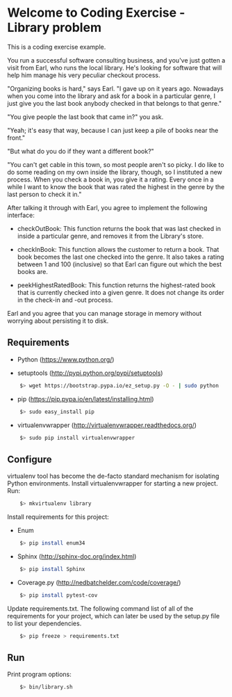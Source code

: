 # Welcome to Coding Exercise - Library problem

This is a coding exercise example.

You run a successful software consulting business, and you've just gotten a visit 
from Earl, who runs the local library. He's looking for software that will help 
him manage his very peculiar checkout process.

"Organizing books is hard," says Earl. "I gave up on it years ago. Nowadays when 
you come into the library and ask for a book in a particular genre, I just give 
you the last book anybody checked in that belongs to that genre."

"You give people the last book that came in?" you ask.

"Yeah; it's easy that way, because I can just keep a pile of books near the front."

"But what do you do if they want a different book?"

"You can't get cable in this town, so most people aren't so picky. I do like to 
do some reading on my own inside the library, though, so I instituted a new 
process. When you check a book in, you give it a rating. Every once in a while
I want to know the book that was rated the highest in the genre by the last 
person to check it in."

After talking it through with Earl, you agree to implement the following interface:

  * checkOutBook: This function returns the book that was last checked in 
    inside a particular genre, and removes it from the Library's store.

  * checkInBook: This function allows the customer to return a book. That book 
    becomes the last one checked into the genre. It also takes a rating between 
    1 and 100 (inclusive) so that Earl can figure out which the best books are.

  * peekHighestRatedBook: This function returns the highest-rated book that is 
    currently checked into a given genre. It does not change its order in the 
    check-in and -out process.

Earl and you agree that you can manage storage in memory without worrying about 
persisting it to disk.


## Requirements

* Python (https://www.python.org/)

* setuptools (http://pypi.python.org/pypi/setuptools)
```bash
    $> wget https://bootstrap.pypa.io/ez_setup.py -O - | sudo python
```

* pip (https://pip.pypa.io/en/latest/installing.html)
```bash
    $> sudo easy_install pip
```

* virtualenvwrapper (http://virtualenvwrapper.readthedocs.org/)
```bash
    $> sudo pip install virtualenvwrapper
```


## Configure

virtualenv tool has become the de-facto standard mechanism for isolating Python 
environments. Install virtualenvwrapper for starting a new project. Run:
```bash
    $> mkvirtualenv library
```

Install requirements for this project:

* Enum
```bash
    $> pip install enum34
```

* Sphinx (http://sphinx-doc.org/index.html)
```bash
    $> pip install Sphinx
```

* Coverage.py (http://nedbatchelder.com/code/coverage/)
```bash
    $> pip install pytest-cov
```

Update requirements.txt. The following command list of all of the requirements 
for your project, which can later be used by the setup.py file to list your 
dependencies.


```bash
    $> pip freeze > requirements.txt
```


## Run

Print program options:
```bash
    $> bin/library.sh
```
